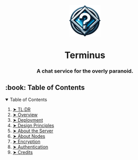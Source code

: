 <p align="center"> 
  <img src="Terminus/assets/img/TerminusLogo.png" alt="Terminus Logo" width="100px" height="100px">
</p>
<h1 align="center"> Terminus </h1>
<h3 align="center"> A chat service for the overly paranoid. </h3>

<h2 id="table-of-contents"> :book: Table of Contents</h2>

<!-- TABLE OF CONTENTS -->
<details open="open">
  <summary>Table of Contents</summary>
  <ol>
    <li><a href="#tl-dr"> ➤ TL;DR</a></li>
    <li><a href="#overview"> ➤ Overview</a></li>
    <li><a href="#deployment"> ➤ Deployment</a></li>
    <li><a href="#design-principles"> ➤ Design Principles</a></li>
    <li><a href="#server"> ➤ About the Server</a></li>
    <li><a href="#node"> ➤ About Nodes</a></li>
    <li><a href="#encryption"> ➤ Encryption</a></li>
    <li><a href="#authentication"> ➤ Authentication</a></li>
    <li><a href="#credits"> ➤ Credits</a></li>
  </ol>
</details>
